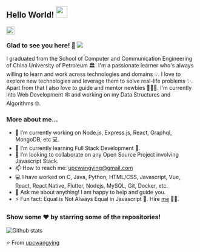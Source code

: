 ## Hello World! <img src="https://raw.githubusercontent.com/upcwangying/upcwangying/master/Hi.gif" width="30px"></h2>

<a href="https://github.com/upcwangying">
  <img align="left" alt="Pavan's Github" width="22px" src="https://cdn.jsdelivr.net/npm/simple-icons@v3/icons/github.svg" />
</a>

<br />

### Glad to see you here! 🤩 ![](https://visitor-badge.glitch.me/badge?page_id=upcwangying.upcwangying)

I graduated from the School of Computer and Communication Engineering of China University of Petroleum 🏛. I'm a passionate learner who's always willing to learn and work across technologies and domains 💡. I love to explore new technologies and leverage them to solve real-life problems ✨. Apart from that I also love to guide and mentor newbies 👨🏻‍💻. I'm currently into Web Development 🕸️ and working on my Data Structures and Algorithms 🤓.

### More about me...

- 🔭 I’m currently working on Node.js, Express.js, React, Graphql, MongoDB, etc 💻.
- 🌱 I’m currently learning Full Stack Development 🚀.
- 👯 I’m looking to collaborate on any Open Source Project involving Javascript Stack.
- 📫 How to reach me: upcwangying@gmail.com 
- 💻 I have worked on C, Java, Python, HTML/CSS, Javascript, Vue, React, React Native, Flutter, Nodejs, MySQL, Git, Docker, etc.
- 💬 Ask me about anything! I am happy to help and guide you.
- ⚡ Fun fact: Equal is Not Always Equal in Javascript 🤣. Hire [me](mailto:upcwangying@gmail.com?Subject=Hello%20Ying) 👨‍💻.

### Show some ❤️ by starring some of the repositories!

![Github stats](https://github-readme-stats.vercel.app/api?username=upcwangying&show_icons=true&hide_border=true)

⭐️ From [upcwangying](https://github.com/upcwangying)
